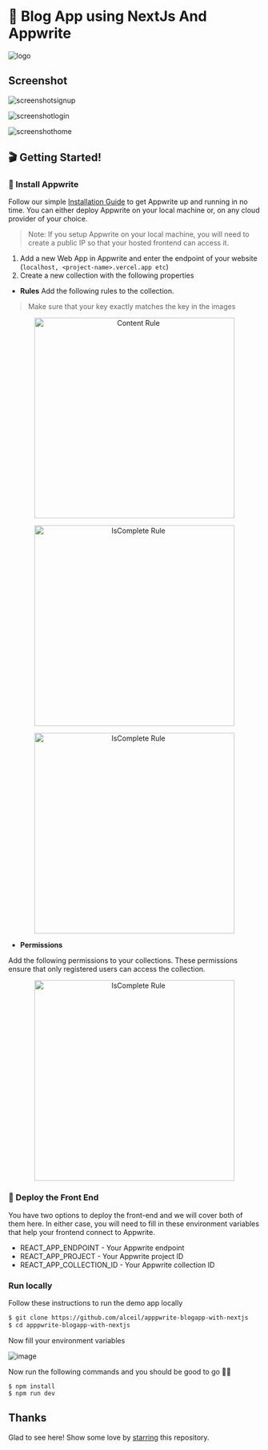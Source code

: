 # 🔖 Blog App using NextJs And Appwrite

![logo](https://user-images.githubusercontent.com/47685349/138933572-fd0d2da5-71d7-4648-8c88-063bdac6e5b9.png)

## Screenshot

![screenshotsignup](https://user-images.githubusercontent.com/47685349/138934188-b0962c42-9946-4366-bce3-3fc0dd5646f2.png)

![screenshotlogin](https://user-images.githubusercontent.com/47685349/138934359-b9b07137-2b33-4b15-a032-6e1c413eac34.png)

![screenshothome](https://user-images.githubusercontent.com/47685349/138934552-2640037f-cc77-4445-971c-5f8466ec8e31.png)
## 🎬 Getting Started!

### 🤘 Install Appwrite 
Follow our simple [Installation Guide](https://appwrite.io/docs/installation) to get Appwrite up and running in no time. You can either deploy Appwrite on your local machine or, on any cloud provider of your choice. 
> Note: If you setup Appwrite on your local machine, you will need to create a public IP so that your hosted frontend can access it.
1. Add a new Web App in Appwrite and enter the endpoint of your website (`localhost, <project-name>.vercel.app etc`)
2. Create a new collection with the following properties
* **Rules**
Add the following rules to the collection. 
> Make sure that your key exactly matches the key in the images


<p align="center">
<img src="https://user-images.githubusercontent.com/47685349/139072703-2893bb5d-833b-454b-b1cc-2950991b224e.png" alt="Content Rule" width="400"/>
</p>

<p align="center">
<img src="https://user-images.githubusercontent.com/47685349/139072749-0d23b6a6-50a8-45d9-855c-441aaf83cf3d.png" alt="IsComplete Rule" width="400"/>
</p>

<p align="center">
<img src="https://user-images.githubusercontent.com/47685349/139072919-223c4ceb-47fa-42f5-93ec-235510007039.png" alt="IsComplete Rule" width="400"/>
</p>

* **Permissions**

Add the following permissions to your collections. These permissions ensure that only registered users can access the collection.

<p align="center">
<img src="https://user-images.githubusercontent.com/47685349/139072970-7523a39b-8ca0-4145-b63a-0be41fe10c08.png" alt="IsComplete Rule" width="400"/>
</p>



### 🚀 Deploy the Front End
You have two options to deploy the front-end and we will cover both of them here. In either case, you will need to fill in these environment variables that help your frontend connect to Appwrite.

* REACT_APP_ENDPOINT - Your Appwrite endpoint
* REACT_APP_PROJECT - Your Appwrite project ID
* REACT_APP_COLLECTION_ID - Your Appwrite collection ID 


### **Run locally**

Follow these instructions to run the demo app locally

```sh
$ git clone https://github.com/alceil/apppwrite-blogapp-with-nextjs
$ cd apppwrite-blogapp-with-nextjs
```


Now fill your environment variables

![image](https://user-images.githubusercontent.com/47685349/138935258-1f4ea81a-5955-4fdb-bf89-3de09a3c438a.png)


Now run the following commands and you should be good to go 💪🏼

```
$ npm install
$ npm run dev
```


## Thanks

Glad to see here! Show some love by [starring](https://github.com/alceil/apppwrite-blogapp-with-nextjs) this repository. 

